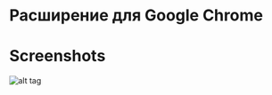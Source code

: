 # Расширение для Google Chrome

# Screenshots

![alt tag](https://sun9-60.userapi.com/c857632/v857632703/2334d5/whWQkSejldQ.jpg)

